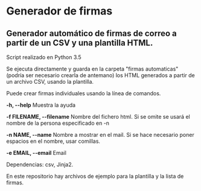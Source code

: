 # Generador de firmas
## Generador automático de firmas de correo a partir de un CSV y una plantilla HTML.

Script realizado en Python 3.5

Se ejecuta directamente y guarda en la carpeta "firmas automaticas" (podría ser necesario crearla de antemano) los HTML generados a partir de un archivo CSV, usando la plantilla.

Puede crear firmas individuales usando la línea de comandos.

  **-h, --help**        Muestra la ayuda
  
  **-f FILENAME, --filename** 
                        Nombre del fichero html. Si se omite se usará el
                        nombre de la persona especificado en -n
                        
  **-n NAME, --name**   Nombre a mostrar en el mail. 
                        Si se hace necesario poner espacios en el nombre, usar comillas.
  
  **-e EMAIL, --email** Email

Dependencias: csv, Jinja2.

En este repositorio hay archivos de ejemplo para la plantilla y la lista de firmas.
